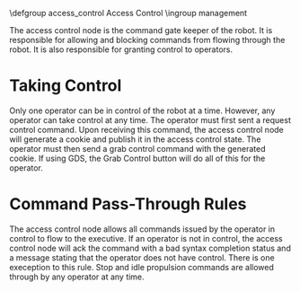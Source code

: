 \defgroup access_control Access Control
\ingroup management

The access control node is the command gate keeper of the robot. It is responsible for allowing and blocking commands from flowing through the robot. It is also responsible for granting control to operators.

# Taking Control
Only one operator can be in control of the robot at a time. However, any operator can take control at any time. The operator must first sent a request control command. Upon receiving this command, the access control node will generate a cookie and publish it in the access control state. The operator must then send a grab control command with the generated cookie. If using GDS, the Grab Control button will do all of this for the operator.

# Command Pass-Through Rules
The access control node allows all commands issued by the operator in control to flow to the executive. If an operator is not in control, the access control node will ack the command with a bad syntax completion status and a message stating that the operator does not have control. There is one exeception to this rule. Stop and idle propulsion commands are allowed through by any operator at any time.
